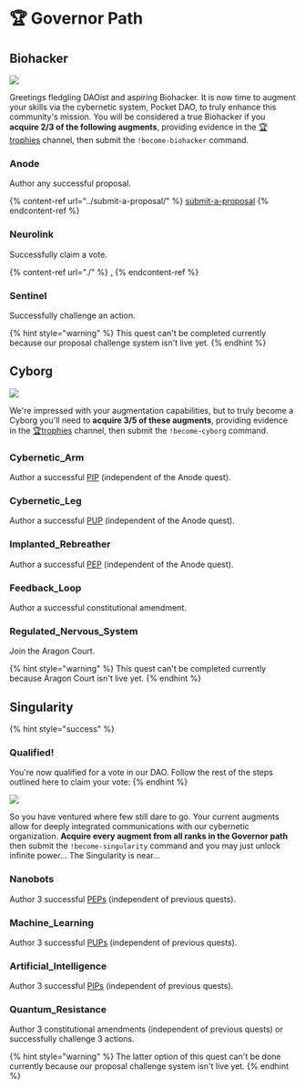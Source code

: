# 🏆 Governor Path

## Biohacker

![](../../../.gitbook/assets/DAOist\_banner1.png)

Greetings fledgling DAOist and aspiring Biohacker. It is now time to augment your skills via the cybernetic system, Pocket DAO, to truly enhance this community's mission. You will be considered a true Biohacker if you **acquire 2/3 of the following augments**, providing evidence in the [🏆trophies](https://discord.com/channels/553741558869131266/763504639299289138) channel, then submit the `!become-biohacker` command.

### Anode

Author any successful proposal.

{% content-ref url="../submit-a-proposal/" %}
[submit-a-proposal](../submit-a-proposal/)
{% endcontent-ref %}

### Neurolink

Successfully claim a vote.

{% content-ref url="./" %}
[.](./)
{% endcontent-ref %}

### Sentinel

Successfully challenge an action.

{% hint style="warning" %}
This quest can't be completed currently because our proposal challenge system isn't live yet.
{% endhint %}

## Cyborg

![](../../../.gitbook/assets/DAOist\_banner2.png)

We're impressed with your augmentation capabilities, but to truly become a Cyborg you'll need to **acquire 3/5 of these augments**, providing evidence in the [🏆trophies](https://discord.com/channels/553741558869131266/763504639299289138) channel, then submit the `!become-cyborg` command.

### Cybernetic\_Arm

Author a successful [PIP](../submit-a-proposal/pip-pocket-improvement-proposal.md) (independent of the Anode quest).

### Cybernetic\_Leg

Author a successful [PUP](../submit-a-proposal/pup-parameter-update-proposal.md) (independent of the Anode quest).

### Implanted\_Rebreather

Author a successful [PEP](../submit-a-proposal/pep-pocket-ecosystem-proposal.md) (independent of the Anode quest).

### Feedback\_Loop

Author a successful constitutional amendment.

### Regulated\_Nervous\_System

Join the Aragon Court.

{% hint style="warning" %}
This quest can't be completed currently because Aragon Court isn't live yet.
{% endhint %}

## Singularity

{% hint style="success" %}
### Qualified!

You're now qualified for a vote in our DAO. Follow the rest of the steps outlined here to claim your vote:
{% endhint %}

![](../../../.gitbook/assets/DAOist\_banner3.png)

So you have ventured where few still dare to go. Your current augments allow for deeply integrated communications with our cybernetic organization. **Acquire every augment from all ranks in the Governor path** then submit the `!become-singularity` command and you may just unlock infinite power... The Singularity is near...

### Nanobots

Author 3 successful [PEPs](../submit-a-proposal/pep-pocket-ecosystem-proposal.md) (independent of previous quests).

### Machine\_Learning

Author 3 successful [PUPs](../submit-a-proposal/pup-parameter-update-proposal.md) (independent of previous quests).

### Artificial\_Intelligence

Author 3 successful [PIPs](../submit-a-proposal/pip-pocket-improvement-proposal.md) (independent of previous quests).

### Quantum\_Resistance

Author 3 constitutional amendments (independent of previous quests) or successfully challenge 3 actions.

{% hint style="warning" %}
The latter option of this quest can't be done currently because our proposal challenge system isn't live yet.
{% endhint %}
